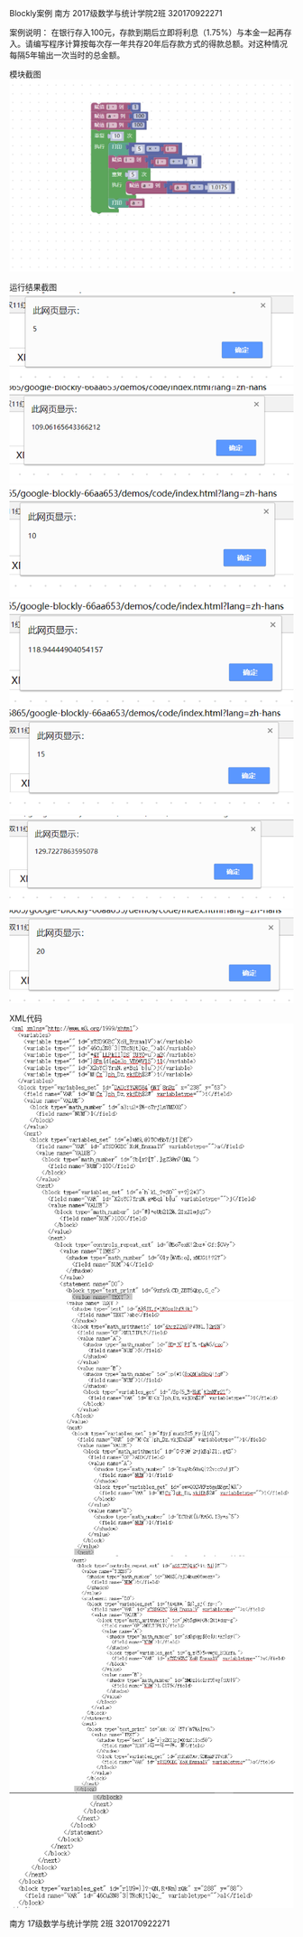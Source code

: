 Blockly案例
南方 2017级数学与统计学院2班 320170922271

案例说明：
在银行存入100元，存款到期后立即将利息（1.75%）与本金一起再存入。请编写程序计算按每次存一年共存20年后存款方式的得款总额。对这种情况每隔5年输出一次当时的总金额。


模块截图
![](/assets/图片1.png)

运行结果截图
![](/assets/图片2.png)
![](/assets/图片3.png)
![](/assets/图片4.png)
![](/assets/图片5.png)
![](/assets/图片6.png)
![](/assets/图片7.png)
![](/assets/图片8.png)

XML代码
![](/assets/图片10.png)
![](/assets/图片11.png)
![](/assets/图片12.png)
![](/assets/图片13.png)

南方 17级数学与统计学院 2班 320170922271


